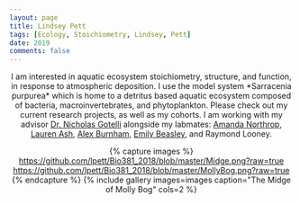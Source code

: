 ```yaml
---
layout: page
title: Lindsey Pett
tags: [Ecology, Stoichiometry, Lindsey, Pett]
date: 2019
comments: false
---
```

    
<center> I am interested in aquatic ecosystem stoichiometry, structure, and function, in response to atmospheric deposition. I use the model system *Sarracenia purpurea* which is home to a detritus based aquatic ecosystem composed of bacteria, macroinvertebrates, and phytoplankton. Please check out my current research projects, as well as my cohorts. I am working with my advisor <a href="http://www.uvm.edu/~ngotelli/homepage.html">Dr. Nicholas Gotelli</a> alongside my labmates: <a href="https://amandacnorthrop.com">Amanda Northrop</a>, <a href="https://lvash.github.io">Lauren Ash</a>, <a href="https://github.com/alexburn17">Alex Burnham</a>, <a href="https://beasthebiologist.wordpress.com">Emily Beasley</a>, and Raymond Looney.


{% capture images %}
https://github.com/lpett/Bio381_2018/blob/master/Midge.png?raw=true
https://github.com/lpett/Bio381_2018/blob/master/MollyBog.png?raw=true   
{% endcapture %}
{% include gallery images=images caption="The Midge of Molly Bog" cols=2 %}




